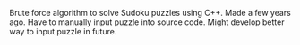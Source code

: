 Brute force algorithm to solve Sudoku puzzles using C++. Made a few years ago.
Have to manually input puzzle into source code. Might develop better way to 
input puzzle in future.
